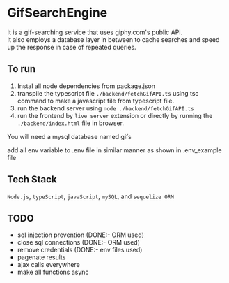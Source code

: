 # GifSearchEngine
It is a gif-searching service that uses giphy.com's public API.   
It also employs a database layer in between to cache searches and speed up the response in case of repeated queries.  

## To run

1) Instal all node dependencies from package.json
2) transpile the typescript file `./backend/fetchGifAPI.ts` using tsc command to make a javascript file from typescript file.
3) run the backend server using `node ./backend/fetchGifAPI.ts`
4) run the frontend by `live server` extension or directly by running the `./backend/index.html` file in browser.

You will need a mysql database named gifs

add all env variable to .env file in similar manner as shown in .env_example file

## Tech Stack
`Node.js`, `typeScript`, `javaScript`, `mySQL`, and `sequelize ORM`

## TODO
* sql injection prevention (DONE:- ORM used)
* close sql connections (DONE:- ORM used)
* remove credentials (DONE:- env files used)
* pagenate results
* ajax calls everywhere
* make all functions async
